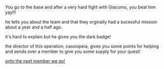 You go to the base and after a very hard fight with Giacomo, you beat him yay!!!

he tells you about the team and that they orginally had a sucessful mission about a year and a half ago.

it's hard to explain but he gives you the dark badge!

the director of this operation, cassiopeia, gives you some points for helping and sends over a member to give you some supply for your quest!

[onto the next member we go!](Mela-fight.md)